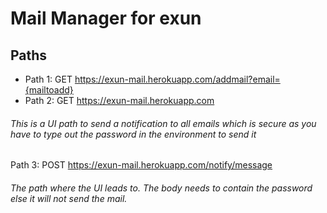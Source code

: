 # Mail Manager for exun
## Paths
* Path 1: GET https://exun-mail.herokuapp.com/addmail?email={mailtoadd}
* Path 2: GET https://exun-mail.herokuapp.com
###### This is a UI path to send a notification to all emails which is secure as you have to type out the password in the environment to send it
 Path 3: POST https://exun-mail.herokuapp.com/notify/message
###### The path where the UI leads to. The body needs to contain the password else it will not send the mail.

